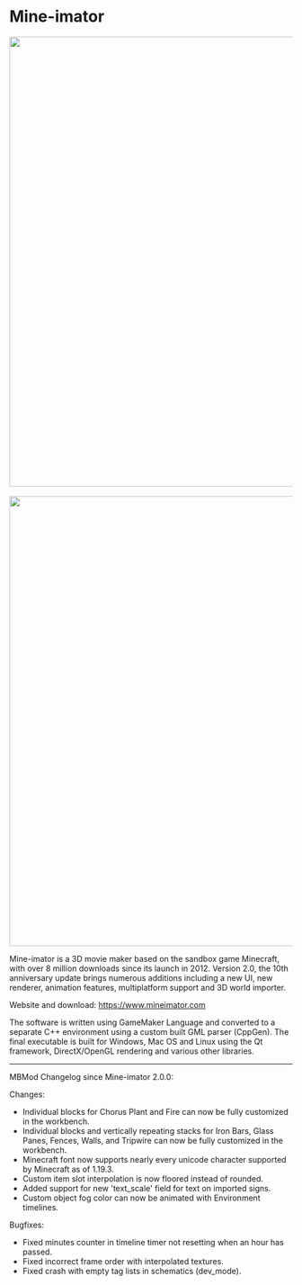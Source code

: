 # Mine-imator

<p align="center">
  <img src="https://www.mineimatorforums.com/uploads/monthly_2021_08/image.png.4699187f1f02be8222a5bf5100c1738f.png" width=800/>
  <br/>
  <br/>
  <img src="https://www.mineimatorforums.com/uploads/monthly_2023_03/336815532_programview.png.9212aa1f6d1bed63411408aa5e905ce0.png" width=800/>
</p>

Mine-imator is a 3D movie maker based on the sandbox game Minecraft, with over 8 million downloads since its launch in 2012. Version 2.0, the 10th anniversary update brings numerous additions including a new UI, new renderer, animation features, multiplatform support and 3D world importer.

Website and download: https://www.mineimator.com

The software is written using GameMaker Language and converted to a separate C++ environment using a custom built GML parser (CppGen). The final executable is built for Windows, Mac OS and Linux using the Qt framework, DirectX/OpenGL rendering and various other libraries.

<hr/>

MBMod Changelog since Mine-imator 2.0.0:

Changes:
<ul>
  <li>Individual blocks for Chorus Plant and Fire can now be fully customized in the workbench.</li>
  <li>Individual blocks and vertically repeating stacks for Iron Bars, Glass Panes, Fences, Walls, and Tripwire can now be fully customized in the workbench.</li>
  <li>Minecraft font now supports nearly every unicode character supported by Minecraft as of 1.19.3.</li>
  <li>Custom item slot interpolation is now floored instead of rounded.</li>
  <li>Added support for new 'text_scale' field for text on imported signs.</li>
  <li>Custom object fog color can now be animated with Environment timelines.</li>
</ul>
  
Bugfixes:
<ul>
  <li>Fixed minutes counter in timeline timer not resetting when an hour has passed.</li>
  <li>Fixed incorrect frame order with interpolated textures.</li>
  <li>Fixed crash with empty tag lists in schematics (dev_mode).</li>
</ul>
